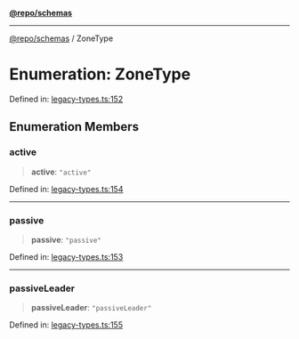 [**@repo/schemas**](../README.md)

***

[@repo/schemas](../globals.md) / ZoneType

# Enumeration: ZoneType

Defined in: [legacy-types.ts:152](https://github.com/alexqguo/drinking-board-game-v3/blob/319f46e6df50e1a195afdf9748097c1d21edcb71/packages/schemas/src/legacy-types.ts#L152)

## Enumeration Members

### active

> **active**: `"active"`

Defined in: [legacy-types.ts:154](https://github.com/alexqguo/drinking-board-game-v3/blob/319f46e6df50e1a195afdf9748097c1d21edcb71/packages/schemas/src/legacy-types.ts#L154)

***

### passive

> **passive**: `"passive"`

Defined in: [legacy-types.ts:153](https://github.com/alexqguo/drinking-board-game-v3/blob/319f46e6df50e1a195afdf9748097c1d21edcb71/packages/schemas/src/legacy-types.ts#L153)

***

### passiveLeader

> **passiveLeader**: `"passiveLeader"`

Defined in: [legacy-types.ts:155](https://github.com/alexqguo/drinking-board-game-v3/blob/319f46e6df50e1a195afdf9748097c1d21edcb71/packages/schemas/src/legacy-types.ts#L155)
